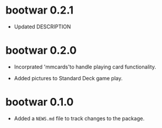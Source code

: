 # bootwar 0.2.1

* Updated DESCRIPTION

# bootwar 0.2.0

* Incorprated 'mmcards'to handle playing card functionality.

* Added pictures to Standard Deck game play.


# bootwar 0.1.0

* Added a `NEWS.md` file to track changes to the package.

